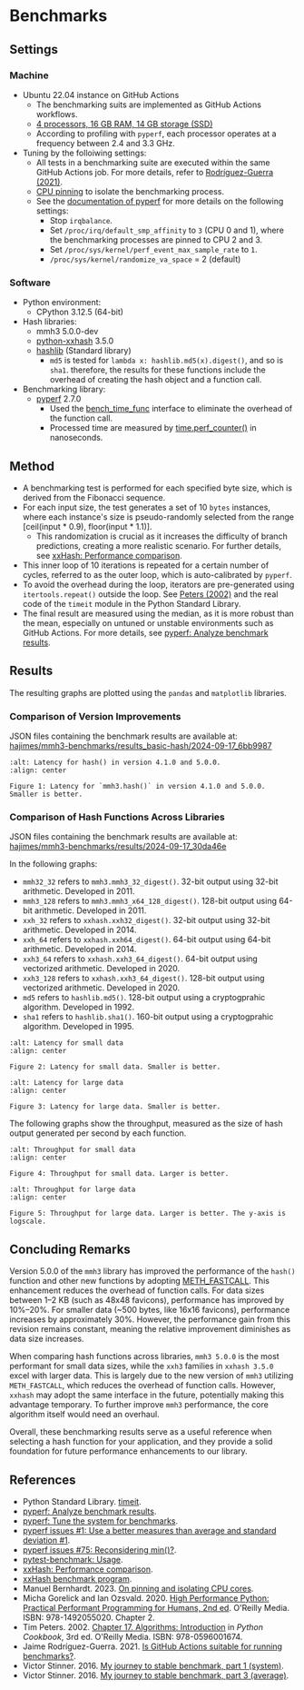 # Benchmarks

## Settings

### Machine

- Ubuntu 22.04 instance on GitHub Actions
  - The benchmarking suits are implemented as GitHub Actions workflows.
  - [4 processors, 16 GB RAM, 14 GB storage (SSD)](https://docs.github.com/en/actions/using-github-hosted-runners/using-github-hosted-runners/about-github-hosted-runners#standard-github-hosted-runners-for-public-repositories)
  - According to profiling with `pyperf`, each processor operates at a
    frequency between 2.4 and 3.3 GHz.
- Tuning by the folloiwing settings:
  - All tests in a benchmarking suite are executed within the same GitHub
    Actions job. For more details, refer to
    [Rodríguez-Guerra (2021)](https://labs.quansight.org/blog/2021/08/github-actions-benchmarks).
  - [CPU pinning](https://manuel.bernhardt.io/posts/2023-11-16-core-pinning/)
    to isolate the benchmarking process.
  - See the
    [documentation of pyperf](https://pyperf.readthedocs.io/en/latest/system.html)
    for more details on the following settings:
    - Stop `irqbalance`.
    - Set `/proc/irq/default_smp_affinity` to `3` (CPU 0 and 1), where
      the benchmarking processes are pinned to CPU 2 and 3.
    - Set `/proc/sys/kernel/perf_event_max_sample_rate` to `1`.
    - `/proc/sys/kernel/randomize_va_space` = 2 (default)

### Software

- Python environment:
  - CPython 3.12.5 (64-bit)
- Hash libraries:
  - mmh3 5.0.0-dev
  - [python-xxhash](https://github.com/ifduyue/python-xxhash) 3.5.0
  - [hashlib](https://docs.python.org/3/library/hashlib.html) (Standard library)
    - `md5` is tested for `lambda x: hashlib.md5(x).digest()`, and so is `sha1`.
      therefore, the results for these functions include
      the overhead of creating the hash object and a function call.
- Benchmarking library:
  - [pyperf](https://github.com/psf/pyperf) 2.7.0
    - Used the
      [bench_time_func](https://pyperf.readthedocs.io/en/latest/api.html#Runner.bench_time_func)
      interface to eliminate the overhead of the function call.
    - Processed time are measured by
      [time.perf_counter()](https://docs.python.org/3/library/time.html#time.perf_counter)
      in nanoseconds.

## Method

- A benchmarking test is performed for each specified byte size, which is
  derived from the Fibonacci sequence.
- For each input size, the test generates a set of 10 `bytes` instances, where
  each instance's size is pseudo-randomly selected from the range
  [ceil(input * 0.9), floor(input * 1.1)].
  - This randomization is crucial as it increases the difficulty of branch
    predictions, creating a more realistic scenario. For further details, see
    [xxHash: Performance comparison](https://github.com/Cyan4973/xxHash/wiki/Performance-comparison#throughput-on-small-data-of-random-length-1-n).
- This inner loop of 10 iterations is repeated for a certain number of cycles,
  referred to as the outer loop, which is auto-calibrated by `pyperf`.
- To avoid the overhead during the loop, iterators are pre-generated
  using `itertools.repeat()` outside the loop. See
  [Peters (2002)](https://www.oreilly.com/library/view/python-cookbook/0596001673/ch17.html)
  and the real code of the `timeit` module in the Python Standard Library.
- The final result are measured using the median, as it is more robust than the
  mean, especially on untuned or unstable environments such as GitHub
  Actions. For more details, see
  [pyperf: Analyze benchmark results](https://pyperf.readthedocs.io/en/latest/analyze.html).

## Results

The resulting graphs are plotted using the `pandas` and `matplotlib` libraries.

### Comparison of Version Improvements

JSON files containing the benchmark results are available at:
[hajimes/mmh3-benchmarks/results_basic-hash/2024-09-17_6bb9987](https://github.com/hajimes/mmh3-benchmarks/tree/main/results_basic-hash/2024-09-17_6bb9987)

```{figure} _static/latency_hash.png
:alt: Latency for hash() in version 4.1.0 and 5.0.0.
:align: center

Figure 1: Latency for `mmh3.hash()` in version 4.1.0 and 5.0.0.
Smaller is better.
```

### Comparison of Hash Functions Across Libraries

JSON files containing the benchmark results are available at:
[hajimes/mmh3-benchmarks/results/2024-09-17_30da46e](https://github.com/hajimes/mmh3-benchmarks/tree/main/results/2024-09-17_30da46e)

In the following graphs:

- `mmh32_32` refers to `mmh3.mmh3_32_digest()`.
  32-bit output using 32-bit arithmetic. Developed in 2011.
- `mmh3_128` refers to `mmh3.mmh3_x64_128_digest()`.
  128-bit output using 64-bit arithmetic. Developed in 2011.
- `xxh_32` refers to `xxhash.xxh32_digest()`.
  32-bit output using 32-bit arithmetic. Developed in 2014.
- `xxh_64` refers to `xxhash.xxh64_digest()`.
  64-bit output using 64-bit arithmetic. Developed in 2014.
- `xxh3_64` refers to `xxhash.xxh3_64_digest()`.
  64-bit output using vectorized arithmetic. Developed in 2020.
- `xxh3_128` refers to `xxhash.xxh3_64_digest()`.
  128-bit output using vectorized arithmetic. Developed in 2020.
- `md5` refers to `hashlib.md5()`.
  128-bit output using a cryptogprahic algorithm. Developed in 1992.
- `sha1` refers to `hashlib.sha1()`.
  160-bit output using a cryptogprahic algorithm. Developed in 1995.

```{figure} _static/latency_small.png
:alt: Latency for small data
:align: center

Figure 2: Latency for small data. Smaller is better.
```

```{figure} _static/latency.png
:alt: Latency for large data
:align: center

Figure 3: Latency for large data. Smaller is better.
```

The following graphs show the throughput, measured as the size of hash output
generated per second by each function.

```{figure} _static/throughput_small.png
:alt: Throughput for small data
:align: center

Figure 4: Throughput for small data. Larger is better.
```

```{figure} _static/throughput.png
:alt: Throughput for large data
:align: center

Figure 5: Throughput for large data. Larger is better. The y-axis is logscale.
```

## Concluding Remarks

Version 5.0.0 of the `mmh3` library has improved the performance of the
`hash()` function and other new functions by adopting
[METH_FASTCALL](https://docs.python.org/3/c-api/structures.html#c.METH_FASTCALL).
This enhancement reduces the overhead of function calls. For data sizes
between 1–2 KB (such as 48x48 favicons), performance has improved by 10%–20%.
For smaller data (~500 bytes, like 16x16 favicons), performance increases by
approximately 30%. However, the performance gain from this revision remains
constant, meaning the relative improvement diminishes as data size increases.

When comparing hash functions across libraries, `mmh3 5.0.0` is the most
performant for small data sizes, while the `xxh3` families in `xxhash 3.5.0`
excel with larger data. This is largely due to the new version of `mmh3`
utilizing `METH_FASTCALL`, which reduces the overhead of function calls.
However, `xxhash` may adopt the same interface in the future, potentially
making this advantage temporary. To further improve `mmh3` performance,
the core algorithm itself would need an overhaul.

Overall, these benchmarking results serve as a useful reference when selecting
a hash function for your application, and they provide a solid foundation for
future performance enhancements to our library.

## References

- Python Standard Library.
  [timeit](https://docs.python.org/3/library/timeit.html).
- [pyperf: Analyze benchmark results](https://pyperf.readthedocs.io/en/latest/analyze.html).
- [pyperf: Tune the system for benchmarks](https://pyperf.readthedocs.io/en/latest/system.html).
- [pyperf issues #1: Use a better measures than average and standard deviation #1](https://github.com/psf/pyperf/issues/1).
- [pyperf issues #75: Reconsidering min()?](https://github.com/psf/pyperf/issues/75).
- [pytest-benchmark: Usage](https://pytest-benchmark.readthedocs.io/en/latest/usage.html).
- [xxHash: Performance comparison](https://github.com/Cyan4973/xxHash/wiki/Performance-comparison).
- [xxHash benchmark program](https://github.com/Cyan4973/xxHash/tree/release/tests/bench).
- Manuel Bernhardt. 2023.
  [On pinning and isolating CPU cores](https://manuel.bernhardt.io/posts/2023-11-16-core-pinning/).
- Micha Gorelick and Ian Ozsvald. 2020.
  [High Performance Python: Practical Performant Programming for Humans, 2nd ed](https://www.oreilly.com/library/view/high-performance-python/9781492055013/).
  O'Reilly Media. ISBN: 978-1492055020. Chapter 2.
- Tim Peters. 2002.
  [Chapter 17. Algorithms: Introduction](https://www.oreilly.com/library/view/python-cookbook/0596001673/ch17.html)
  in _Python Cookbook_,
  3rd ed. O'Reilly Media. ISBN: 978-0596001674.
- Jaime Rodríguez-Guerra. 2021.
  [Is GitHub Actions suitable for running benchmarks?](https://labs.quansight.org/blog/2021/08/github-actions-benchmarks).
- Victor Stinner. 2016.
  [My journey to stable benchmark, part 1 (system)](https://vstinner.github.io/journey-to-stable-benchmark-system.html).
- Victor Stinner. 2016. [My journey to stable benchmark, part 3 (average)](https://vstinner.github.io/journey-to-stable-benchmark-average.html).
